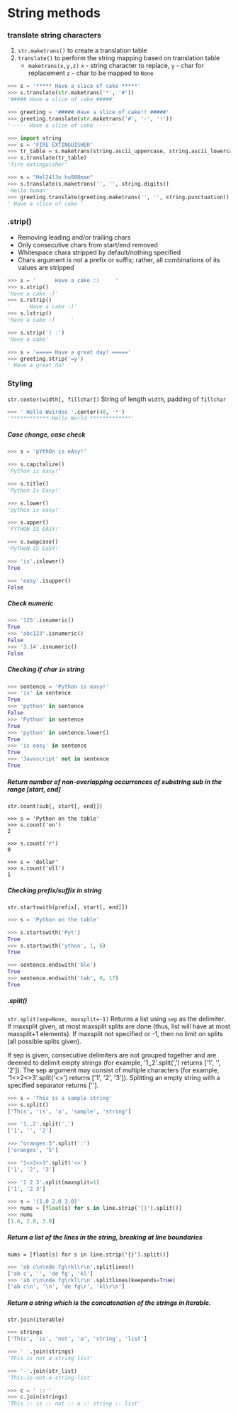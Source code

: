 # String methods

### translate string characters

1. `str.maketrans()` to create a translation table
2. `translate()` to perform the string mapping based on translation table
    * `maketrans(x,y,z)` `x` - string character to replace, `y` - char for replacement `z` - char to be mapped to `None`  
    
```python
>>> s = '***** Have a slice of cake *****'
>>> s.translate(str.maketrans('*', '#'))
'##### Have a slice of cake #####'

>>> greeting = '##### Have a slice of cake!! #####'
>>> greeting.translate(str.maketrans('#', '-', '!'))
'----- Have a slice of cake -----'

>>> import string
>>> s = 'FIRE EXTINGUISHER'
>>> tr_table = s.maketrans(string.ascii_uppercase, string.ascii_lowercase)
>>> s.translate(tr_table)
'fire extinguisher'

>>> s = "Hel24l3o hu888man"
>>> s.translate(s.maketrans('', '', string.digits))
'Hello human'
>>> greeting.translate(greeting.maketrans('', '', string.punctuation))
' Have a slice of cake '
```

### .strip()
* Removing leading and/or trailing chars
* Only consecutive chars from start/end removed
* Whitespace chara stripped by default/nothing specified
* Chars argument is not a prefix or suffix; rather, all combinations of its values are stripped

```python
>>> s = '      Have a cake :)     '
>>> s.strip()
'Have a cake :)'
>>> s.rstrip()
'      Have a cake :)'
>>> s.lstrip()
'Have a cake :)     '

>>> s.strip(') :')
'Have a cake'

>>> s = '===== Have a great day! ====='
>>> greeting.strip('=y')
' Have a great da! '
```


### Styling


`str.center(width[, fillchar])`
String of length `width`, padding of `fillchar`
```python
>>> ' Hello Weirdos '.center(40, '*')
'************ Hello World *************'
```

##### Case change, case check
```python
>>> s = 'pYthOn is eAsy!'

>>> s.capitalize()
'Python is easy!'

>>> s.title()
'Python Is Easy!'

>>> s.lower()
'python is easy!'

>>> s.upper()
'PYTHON IS EASY!'

>>> s.swapcase()
'PyTHoN IS EaSY!'

>>> 'is'.islower()
True

>>> 'easy'.isupper()
False
```

##### Check numeric
```python
>>> '125'.isnumeric()
True
>>> 'abc123'.isnumeric()
False
>>> '3.14'.isnumeric()
False
```

##### Checking if char `in` string
```python
>>> sentence = 'Python is easy!'
>>> 'is' in sentence
True
>>> 'python' in sentence
False
>>> 'Python' in sentence
True
>>> 'python' in sentence.lower()
True
>>> 'is easy' in sentence
True
>>> 'Javascript' not in sentence
True
```

##### Return number of non-overlapping occurrences of substring sub in the range [start, end]
`str.count(sub[, start[, end]])`
```
>>> s = 'Python on the table'
>>> s.count('on')
2

>>> s.count('r')
0

>>> s = 'dollar'
>>> s.count('oll')
1
```

##### Checking prefix/suffix in string
`str.startswith(prefix[, start[, end]])`
```python
>>> s = 'Python on the table'

>>> s.startswith('Pyt')
True
>>> s.startswith('ython', 1, 6)
True

>>> sentence.endswith('ble')
True
>>> sentence.endswith('tab', 0, 17)
True
```

##### .split()
`str.split(sep=None, maxsplit=-1)`
Returns a list using `sep` as the delimiter. 
If maxsplit given, at most maxsplit splits are done (thus, list will have at most maxsplit+1 elements). 
If maxsplit not specified or -1, then no limit on splits (all possible splits given).

If sep is given, consecutive delimiters are not grouped together and are deemed to delimit empty strings (for example, '1,,2'.split(',') returns ['1', '', '2']). The sep argument may consist of multiple characters (for example, '1<>2<>3'.split('<>') returns ['1', '2', '3']). Splitting an empty string with a specified separator returns [''].

```python
>>> s = 'This is a sample string'
>>> s.split()
['This', 'is', 'a', 'sample', 'string']

>>> '1,,2'.split(',')
['1', '', '2']

>>> "oranges:5".split(':') 
['oranges', '5']

>>> "1<>2<>3".split('<>')
['1', '2', '3']

>>> '1 2 3'.split(maxsplit=1)
['1', '2 3']

>>> s = '{1.0 2.0 3.0}'
>>> nums = [float(s) for s in line.strip('{}').split()]
>>> nums
[1.0, 2.0, 3.0]
```

##### Return a list of the lines in the string, breaking at line boundaries
`nums = [float(s) for s in line.strip('{}').split()]`
```python
>>> 'ab c\n\nde fg\rkl\r\n'.splitlines()
['ab c', '', 'de fg', 'kl']
>>> 'ab c\n\nde fg\rkl\r\n'.splitlines(keepends=True)
['ab c\n', '\n', 'de fg\r', 'kl\r\n']
```

##### Return a string which is the concatenation of the strings in iterable.
`str.join(iterable)`

```python
>>> strings
['This', 'is', 'not', 'a', 'string', 'list']

>>> ' '.join(strings)
'This is not a string list'

>>> '-'.join(str_list)
'This-is-not-a-string-list'

>>> c = ' :: '
>>> c.join(strings)
'This :: is :: not :: a :: string :: list'
```

